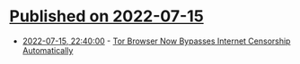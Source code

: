 # [Published on 2022-07-15](index.md)

* [2022-07-15, 22:40:00](https://yro.slashdot.org/story/22/07/15/2036201/tor-browser-now-bypasses-internet-censorship-automatically?utm_source=rss1.0mainlinkanon&utm_medium=feed) - [Tor Browser Now Bypasses Internet Censorship Automatically](https://yro.slashdot.org/story/22/07/15/2036201/tor-browser-now-bypasses-internet-censorship-automatically?utm_source=rss1.0mainlinkanon&utm_medium=feed)
